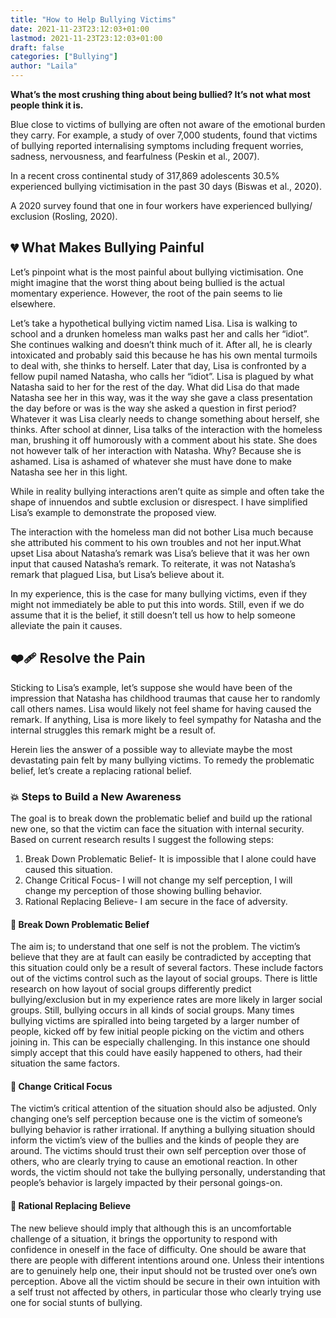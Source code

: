 ```yaml
---
title: "How to Help Bullying Victims"
date: 2021-11-23T23:12:03+01:00
lastmod: 2021-11-23T23:12:03+01:00
draft: false
categories: ["Bullying"]
author: "Laila"
---
```


**What’s the most crushing thing about being bullied? It’s not what most people think it is.**

Blue close to victims of bullying are often not aware of the emotional burden they carry. For example, a study of over 7,000 students, found that victims of bullying reported internalising symptoms including frequent worries, sadness, nervousness, and fearfulness (Peskin et al., 2007).
   
In a recent cross continental study of 317,869 adolescents 30.5% experienced bullying victimisation in the past 30 days (Biswas et al., 2020).

A 2020 survey found that one in four workers have experienced bullying/ exclusion (Rosling, 2020). 

## :broken_heart: What Makes Bullying Painful 
Let’s pinpoint what is the most painful about bullying victimisation. One might imagine that the worst thing about being bullied is the actual momentary experience. However, the root of the pain seems to lie elsewhere.

Let’s take a hypothetical bullying victim named Lisa. Lisa is walking to school and a drunken homeless man walks past her and calls her “idiot”. She continues walking and doesn’t think much of it. After all, he is clearly intoxicated and probably said this because he has his own mental turmoils to deal with, she thinks to herself. Later that day, Lisa is confronted by a fellow pupil named Natasha, who calls her “idiot”. Lisa is plagued by what Natasha said to her for the rest of the day. What did Lisa do that made Natasha see her in this way, was it the way she gave a class presentation the day before or was is the way she asked a question in first period? Whatever it was Lisa clearly needs to change something about herself, she thinks. After school at dinner, Lisa talks of the interaction with the homeless man, brushing it off humorously with a comment about his state. She does not however talk of her interaction with Natasha. Why? Because she is ashamed. Lisa is ashamed of whatever she must have done to make Natasha see her in this light.

While in reality bullying interactions aren’t quite as simple and often take the shape of innuendos and subtle exclusion or disrespect. I have simplified Lisa’s example to demonstrate the proposed view.

The interaction with the homeless man did not bother Lisa much because she attributed his comment to his own troubles and not her input.What upset Lisa about Natasha’s remark was Lisa’s believe that it was her own input that caused Natasha’s remark. To reiterate, it was not Natasha’s remark that plagued Lisa, but Lisa’s believe about it.

In my experience, this is the case for many bullying victims, even if they might not immediately be able to put this into words. Still, even if we do assume that it is the belief, it still doesn’t tell us how to help someone alleviate the pain it causes.

## :mending_heart: Resolve the Pain
Sticking to Lisa’s example, let’s suppose she would have been of the impression that Natasha has childhood traumas that cause her to randomly call others names. Lisa would likely not feel shame for having caused the remark. If anything, Lisa is more likely to feel sympathy for Natasha and the internal struggles this remark might be a result of.

Herein lies the answer of a possible way to alleviate maybe the most devastating pain felt by many bullying victims. To remedy the problematic belief, let’s create a replacing rational belief.

### :boom: Steps to Build a New Awareness
The goal is to break down the problematic belief and build up the rational new one, so that the victim can face the situation with internal security. Based on current research results I suggest the following steps: 

1. Break Down Problematic Belief- It is impossible that I alone could have caused this situation.
2. Change Critical Focus- I will not change my self perception, I will change my perception of those showing bulling behavior.
3. Rational Replacing Believe- I am secure in the face of adversity.

#### :see_no_evil: Break Down Problematic Belief
The aim is; to understand that one self is not the problem. The victim’s believe that they are at fault can easily be contradicted by accepting that this situation could only be a result of several factors. These include factors out of the victims control such as the layout of social groups. There is little research on how layout of social groups differently predict bullying/exclusion but in my experience rates are more likely in larger social groups. Still, bullying occurs in all kinds of social groups. Many times bullying victims are spiralled into being targeted by a larger number of  people, kicked off by few initial people picking on the victim and others joining in. This can be especially challenging. In this instance one should simply accept that this could have easily happened to others, had their situation the same factors.

#### :telescope: Change Critical Focus
The victim’s critical attention of the situation should also be adjusted. Only changing one’s self perception because one is the victim of someone’s bullying behavior is rather irrational. If anything a bullying situation should inform the victim’s view of the bullies and the kinds of people they are around. The victims should trust their own self perception over those of others, who are clearly trying to cause an emotional reaction. In other words, the victim should not take the bullying personally, understanding that people’s behavior is largely impacted by their personal goings-on.

#### :key: Rational Replacing Believe
The new believe should imply that although this is an uncomfortable challenge of a situation, it brings the opportunity to respond with confidence in oneself in the face of difficulty. One should be aware that there are people with different intentions around one. Unless their intentions are to genuinely help one, their input should not be trusted over one’s own perception. Above all the victim should be secure in their own intuition with a self trust not affected by others, in particular those who clearly trying use one for social stunts of bullying. 

